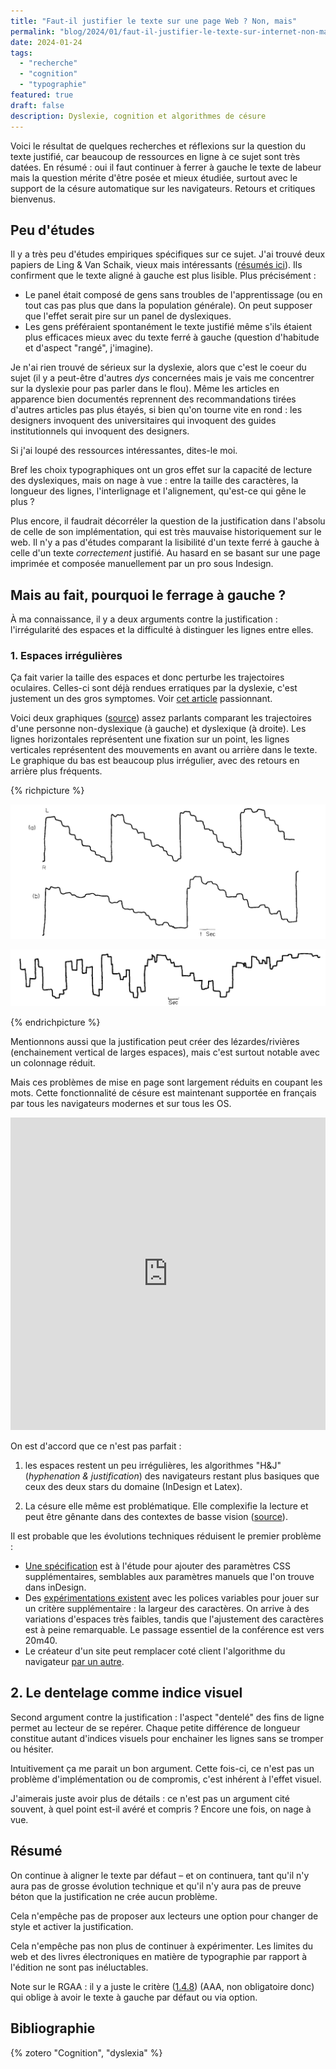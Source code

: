 ```yaml
---
title: "Faut-il justifier le texte sur une page Web ? Non, mais"
permalink: "blog/2024/01/faut-il-justifier-le-texte-sur-internet-non-mais"
date: 2024-01-24
tags:
  - "recherche"
  - "cognition"
  - "typographie"
featured: true
draft: false
description: Dyslexie, cognition et algorithmes de césure
---
```



Voici le résultat de quelques recherches et réflexions sur la question du texte justifié, car beaucoup de ressources en ligne à ce sujet sont très datées. En résumé : oui il faut continuer à ferrer à gauche le texte de labeur mais la question mérite d'être posée et mieux étudiée, surtout avec le support de la césure automatique sur les navigateurs. Retours et critiques bienvenus.

## Peu d'études

Il y a très peu d'études empiriques spécifiques sur ce sujet. J'ai trouvé deux papiers de Ling & Van Schaik, vieux mais intéressants ([résumés ici](https://techcomm.nz/Story?Action=View&Story_id=156)). Ils confirment que le texte aligné à gauche est plus lisible. Plus précisément :

- Le panel était composé de gens sans troubles de l'apprentissage (ou en tout cas pas plus que dans la population générale). On peut supposer que l'effet serait pire sur un panel de dyslexiques.
- Les gens préféraient spontanément le texte justifié même s'ils étaient plus efficaces mieux avec du texte ferré à gauche (question d'habitude et d'aspect "rangé", j'imagine).

Je n'ai rien trouvé de sérieux sur la dyslexie, alors que c'est le coeur du sujet (il y a peut-être d'autres *dys* concernées mais je vais me concentrer sur la dyslexie pour pas parler dans le flou). Même les articles en apparence bien documentés reprennent des recommandations tirées d'autres articles pas plus étayés, si bien qu'on tourne vite en rond : les designers invoquent des universitaires qui invoquent des guides institutionnels qui invoquent des designers.

Si j'ai loupé des ressources intéressantes, dites-le moi.

Bref les choix typographiques ont un gros effet sur la capacité de lecture des dyslexiques, mais on nage à vue : entre la taille des caractères, la longueur des lignes, l'interlignage et l'alignement, qu'est-ce qui gêne le plus ?

Plus encore, il faudrait décorréler la question de la justification dans l'absolu de celle de son implémentation, qui est très mauvaise historiquement sur le web. Il n'y a pas d'études comparant la lisibilité d'un texte ferré à gauche à celle d'un texte *correctement* justifié. Au hasard en se basant sur une page imprimée et composée manuellement par un pro sous Indesign.

## Mais au fait, pourquoi le ferrage à gauche ?

À ma connaissance, il y a deux arguments contre la justification : l'irrégularité des espaces et la difficulté à distinguer les lignes entre elles.

### 1. Espaces irrégulières

Ça fait varier la taille des espaces et donc perturbe les trajectoires oculaires. Celles-ci sont déjà rendues erratiques par la dyslexie, c'est justement un des gros symptomes. Voir [cet article](https://www.nature.com/articles/s41598-021-84945-9) passionnant.

Voici deux graphiques ([source](https://www.sciencedirect.com/science/article/abs/pii/0028393281900440)) assez parlants comparant les trajectoires d'une personne non-dyslexique (à gauche) et dyslexique (à droite). Les lignes horizontales représentent une fixation sur un point, les lignes verticales représentent des mouvements en avant ou arrière dans le texte. Le graphique du bas est beaucoup plus irrégulier, avec des retours en arrière plus fréquents.


{% richpicture %}

![ "trajectoires visuelle d'une personne non-dyslexique. Les lignes horizontales représentent une fixation sur un point, les lignes verticales représentent des mouvements en avant ou arrière dans le texte. Le graphique présente une forme de série d'escaliers vus de coté, assez réguliers"](image-20240124200641974.png)

![ "trajectoires d'une personne dyslexique. Les lignes horizontales représentent une fixation sur un point, les lignes verticales représentent des mouvements en avant ou arrière dans le texte. Ce graphique est beaucoup plus irrégulier que le précédent"](image-20240124200655669.png)

{% endrichpicture %}

Mentionnons aussi que la justification peut créer des lézardes/rivières (enchainement vertical de larges espaces), mais c'est surtout notable avec un colonnage réduit.

Mais ces problèmes de mise en page sont largement réduits en coupant les mots. Cette fonctionnalité de césure est maintenant supportée en français par tous les navigateurs modernes et sur tous les OS.

<iframe height="500" style="width: 100%;" scrolling="no" title="iframe d'une démo de la césure, sur Codepen" src="https://codepen.io/Saint_loup/embed/preview/vYPJPEQ?default-tab=result" frameborder="no" loading="lazy" allowtransparency="true" allowfullscreen="true"></iframe>

On est d'accord que ce n'est pas parfait :

1. les espaces restent un peu irrégulières, les algorithmes "H&J" (*hyphenation & justification*) des navigateurs restant plus basiques que ceux des deux stars du domaine (InDesign et Latex).

2. La césure elle même est problématique. Elle complexifie la lecture et peut être gênante dans des contextes de basse vision ([source](https://w3c.github.io/low-vision-a11y-tf/requirements.html#hyphenation)).

Il est probable que les évolutions techniques réduisent le premier problème :

- [Une spécification](https://generatedcontent.org/post/44751461516/finer-grained-control-of-hyphenation-with-css4) est à l'étude pour ajouter des paramètres CSS supplémentaires, semblables aux paramètres manuels que l'on trouve dans inDesign.
- Des [expérimentations existent](https://vimeo.com/330954099) avec les polices variables pour jouer sur un critère supplémentaire : la largeur des caractères. On arrive à des variations d'espaces très faibles, tandis que l'ajustement des caractères est à peine remarquable.  Le passage essentiel de la conférence est vers 20m40.
- Le créateur d'un site peut remplacer coté client l'algorithme du navigateur [par un autre](https://github.com/mnater/Hyphenopoly).

## 2. Le dentelage comme indice visuel

Second argument contre la justification : l'aspect "dentelé" des fins de ligne permet au lecteur de se repérer. Chaque petite différence de longueur constitue autant d'indices visuels pour enchainer les lignes sans se tromper ou hésiter.

Intuitivement ça me parait un bon argument. Cette fois-ci, ce n'est pas un problème d'implémentation ou de compromis, c'est inhérent à l'effet visuel.

J'aimerais juste avoir plus de détails : ce n'est pas un argument cité souvent, à quel point est-il avéré et compris ? Encore une fois, on nage à vue.

## Résumé

On continue à aligner le texte par défaut – et on continuera, tant qu'il n'y aura pas de grosse évolution technique et qu'il n'y aura pas de preuve béton que la justification ne crée aucun problème.

Cela n'empêche pas de proposer aux lecteurs une option pour changer de style et activer la justification.

Cela n'empêche pas non plus de continuer à expérimenter. Les limites du web et des livres électroniques en matière de typographie par rapport à l'édition ne sont pas inéluctables.

Note sur le RGAA : il y a juste le critère ([1.4.8](https://accessibilite.numerique.gouv.fr/ressources/criteres-aaa/)) (AAA, non obligatoire donc) qui oblige à avoir le texte à gauche par défaut ou via option.

## Bibliographie

{% zotero "Cognition", "dyslexia" %}
